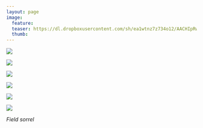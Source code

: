 ```yaml
---
layout: page
image:
  feature:
  teaser: https://dl.dropboxusercontent.com/sh/ea1wtnz7z734o12/AACHIpRwyhk3oTAXkJMZCsOSa/luontokuvat/syksy/2/DS35725-245px.jpg
  thumb:
---
```


[![](https://dl.dropboxusercontent.com/sh/ea1wtnz7z734o12/AAAUog6H8Zj40v-dJ_USJxKYa/luontokuvat/syksy/2/DS35728-800px.jpg)](https://dl.dropboxusercontent.com/sh/ea1wtnz7z734o12/AABJqYiBhZMkTnj1DVvLKtsVa/luontokuvat/syksy/2/DS35728.jpg)

[![](https://dl.dropboxusercontent.com/sh/ea1wtnz7z734o12/AACA4MnjY3j6khcJZ_4galbpa/luontokuvat/syksy/2/DS35733-800px.jpg)](https://dl.dropboxusercontent.com/sh/ea1wtnz7z734o12/AADOsWgkSje0IMvNKwjYlQA0a/luontokuvat/syksy/2/DS35733.jpg)

[![](https://dl.dropboxusercontent.com/sh/ea1wtnz7z734o12/AABoF84BGIQm7fL9aCni6aNHa/luontokuvat/syksy/2/DS35735-800px.jpg)](https://dl.dropboxusercontent.com/sh/ea1wtnz7z734o12/AABZ2vm6WUXXcNkCoVMaeexha/luontokuvat/syksy/2/DS35735.jpg)

[![](https://dl.dropboxusercontent.com/sh/ea1wtnz7z734o12/AABMpA1be6vfFRuYjptt4X_Wa/luontokuvat/syksy/2/DS35736-800px.jpg)](https://dl.dropboxusercontent.com/sh/ea1wtnz7z734o12/AAAIpIZ6DhZSUr3mcf3uibC6a/luontokuvat/syksy/2/DS35736.jpg)

[![](https://dl.dropboxusercontent.com/sh/ea1wtnz7z734o12/AAAOJHucwAyK0WnOQhJ96aTQa/luontokuvat/syksy/2/DS35727-800px.jpg)](https://dl.dropboxusercontent.com/sh/ea1wtnz7z734o12/AACftD6UqSRl9TLuM6Bq_ffPa/luontokuvat/syksy/2/DS35727.jpg)

[![](https://dl.dropboxusercontent.com/sh/ea1wtnz7z734o12/AAA_GxlRMyHh9Fn-EX_fCFDLa/luontokuvat/syksy/2/DS35725-800px.jpg)](https://dl.dropboxusercontent.com/sh/ea1wtnz7z734o12/AABhwSOtPylukSgjqZRQx-Eka/luontokuvat/syksy/2/DS35725.jpg)

*Field sorrel*
